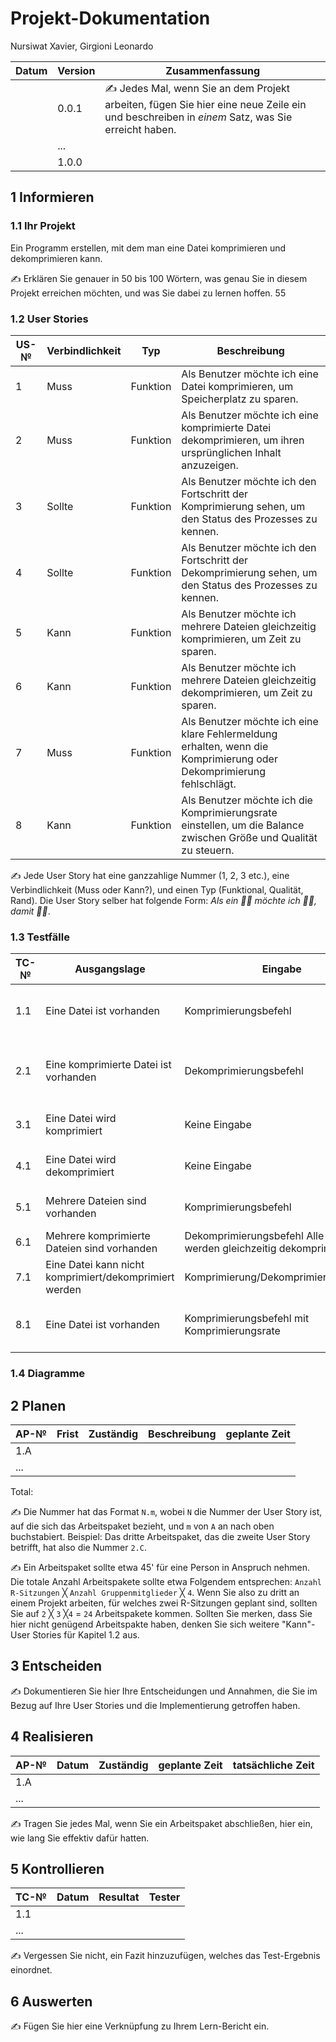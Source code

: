 # Projekt-Dokumentation


Nursiwat Xavier, Girgioni Leonardo

| Datum | Version | Zusammenfassung                                              |
| ----- | ------- | ------------------------------------------------------------ |
|       | 0.0.1   | ✍️ Jedes Mal, wenn Sie an dem Projekt arbeiten, fügen Sie hier eine neue Zeile ein und beschreiben in *einem* Satz, was Sie erreicht haben. |
|       | ...     |                                                              |
|       | 1.0.0   |                                                              |

## 1 Informieren

### 1.1 Ihr Projekt

Ein Programm erstellen, mit dem man eine Datei komprimieren und dekomprimieren kann.



✍️ Erklären Sie genauer in 50 bis 100 Wörtern, was genau Sie in diesem Projekt erreichen möchten, und was Sie dabei zu lernen hoffen.
55



### 1.2 User Stories

| US-№ | Verbindlichkeit | Typ  | Beschreibung                       |
| ---- | --------------- | ---- | ---------------------------------- |
| 1    |   Muss	              |Funktion      | Als Benutzer möchte ich eine Datei komprimieren, um Speicherplatz zu sparen.|
| 2  |  Muss	               | Funktion     | Als Benutzer möchte ich eine komprimierte Datei dekomprimieren, um ihren ursprünglichen Inhalt anzuzeigen. |
| 3  |     Sollte	            |  Funktion    | Als Benutzer möchte ich den Fortschritt der Komprimierung sehen, um den Status des Prozesses zu kennen.|
| 4  |     Sollte	            | Funktion     |  Als Benutzer möchte ich den Fortschritt der Dekomprimierung sehen, um den Status des Prozesses zu kennen.|
| 5  |      Kann           |  Funktion    |  Als Benutzer möchte ich mehrere Dateien gleichzeitig komprimieren, um Zeit zu sparen.|
| 6  |     Kann            |  Funktion    |  Als Benutzer möchte ich mehrere Dateien gleichzeitig dekomprimieren, um Zeit zu sparen.|
| 7  |    Muss	             |  Funktion    | Als Benutzer möchte ich eine klare Fehlermeldung erhalten, wenn die Komprimierung oder Dekomprimierung fehlschlägt.|
| 8  |    Kann             | Funktion     | Als Benutzer möchte ich die Komprimierungsrate einstellen, um die Balance zwischen Größe und Qualität zu steuern.|

✍️ Jede User Story hat eine ganzzahlige Nummer (1, 2, 3 etc.), eine Verbindlichkeit (Muss oder Kann?), und einen Typ (Funktional, Qualität, Rand). Die User Story selber hat folgende Form: *Als ein 🤷‍♂️ möchte ich 🤷‍♂️, damit 🤷‍♂️*.

### 1.3 Testfälle

| TC-№ | Ausgangslage | Eingabe | Erwartete Ausgabe |
| ---- | ------------ | ------- | ----------------- |
| 1.1  |  Eine Datei ist vorhanden	            |Komprimierungsbefehl	        |  Die Datei wird komprimiert und Speicherplatz wird gespart|
|2.1   |Eine komprimierte Datei ist vorhanden	              |Dekomprimierungsbefehl         | Die Datei wird dekomprimiert und der ursprüngliche Inhalt wird angezeigt|
|3.1   | Eine Datei wird komprimiert	             |Keine Eingabe	         |Der Fortschritt der Komprimierung wird angezeigt|
|4.1   |Eine Datei wird dekomprimiert	              |Keine Eingabe	         |Der Fortschritt der Dekomprimierung wird angezeigt|
|5.1   |Mehrere Dateien sind vorhanden|Komprimierungsbefehl	         |Alle Dateien werden gleichzeitig komprimiert|
|6.1   |Mehrere komprimierte Dateien sind vorhanden	              |Dekomprimierungsbefehl         Alle Dateien werden gleichzeitig dekomprimiert|                   |
|7.1   |Eine Datei kann nicht komprimiert/dekomprimiert werden	              |Komprimierung/Dekomprimierungsbefehl	         |Eine klare Fehlermeldung wird angezeigt|
|8.1   |Eine Datei ist vorhanden	              |Komprimierungsbefehl mit Komprimierungsrate	         |Die Datei wird mit der angegebenen Komprimierungsrate komprimiert|




### 1.4 Diagramme



## 2 Planen

| AP-№ | Frist | Zuständig | Beschreibung | geplante Zeit |
| ---- | ----- | --------- | ------------ | ------------- |
| 1.A  |       |           |              |               |
| ...  |       |           |              |               |

Total: 

✍️ Die Nummer hat das Format `N.m`, wobei `N` die Nummer der User Story ist, auf die sich das Arbeitspaket bezieht, und `m` von `A` an nach oben buchstabiert. Beispiel: Das dritte Arbeitspaket, das die zweite User Story betrifft, hat also die Nummer `2.C`.

✍️ Ein Arbeitspaket sollte etwa 45' für eine Person in Anspruch nehmen. Die totale Anzahl Arbeitspakete sollte etwa Folgendem entsprechen: `Anzahl R-Sitzungen` ╳ `Anzahl Gruppenmitglieder` ╳ `4`. Wenn Sie also zu dritt an einem Projekt arbeiten, für welches zwei R-Sitzungen geplant sind, sollten Sie auf `2` ╳ `3` ╳`4` = `24` Arbeitspakete kommen. Sollten Sie merken, dass Sie hier nicht genügend Arbeitspakte haben, denken Sie sich weitere "Kann"-User Stories für Kapitel 1.2 aus.

## 3 Entscheiden

✍️ Dokumentieren Sie hier Ihre Entscheidungen und Annahmen, die Sie im Bezug auf Ihre User Stories und die Implementierung getroffen haben.

## 4 Realisieren

| AP-№ | Datum | Zuständig | geplante Zeit | tatsächliche Zeit |
| ---- | ----- | --------- | ------------- | ----------------- |
| 1.A  |       |           |               |                   |
| ...  |       |           |               |                   |

✍️ Tragen Sie jedes Mal, wenn Sie ein Arbeitspaket abschließen, hier ein, wie lang Sie effektiv dafür hatten.

## 5 Kontrollieren

| TC-№ | Datum | Resultat | Tester |
| ---- | ----- | -------- | ------ |
| 1.1  |       |          |        |
| ...  |       |          |        |

✍️ Vergessen Sie nicht, ein Fazit hinzuzufügen, welches das Test-Ergebnis einordnet.

## 6 Auswerten

✍️ Fügen Sie hier eine Verknüpfung zu Ihrem Lern-Bericht ein.
